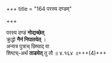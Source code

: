 +++
title = "164 परस्य दण्डम्"

+++

परस्य दण्डं **नोद्यच्छेत्**  
क्रुद्धो **नैनं निपातयेत्** ।  
अन्यत्र पुत्राच् छिष्याद् वा  
शिष्ट्य्-अर्थं **ताडयेत्** तु तौ  ॥ ४.१६४ ॥+++(4)+++  
